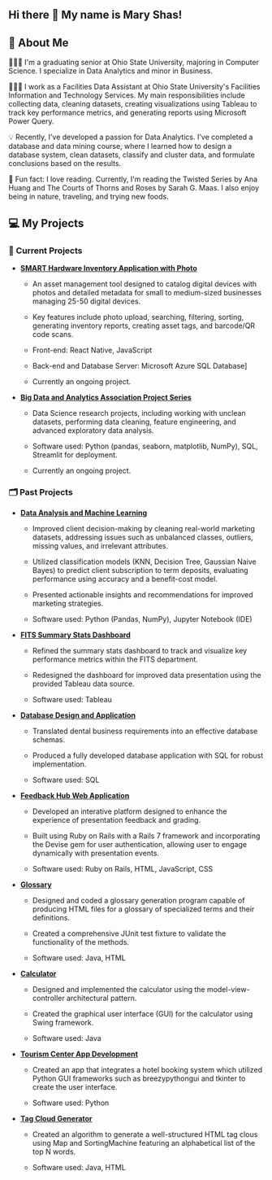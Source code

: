 ## Hi there 👋 My name is Mary Shas!

## 🚀 About Me
👩🏻‍🎓 I'm a graduating senior at Ohio State University, majoring in Computer Science. I specialize in Data Analytics and minor in Business.

👩🏻‍💻 I work as a Facilities Data Assistant at Ohio State University's Facilities Information and Technology Services. My main responsibilities include collecting data, cleaning datasets, creating visualizations using Tableau to track key performance metrics, and generating reports using Microsoft Power Query.

💡 Recently, I've developed a passion for Data Analytics. I've completed a database and data mining course, where I learned how to design a database system, clean datasets, classify and cluster data, and formulate conclusions based on the results.

💌 Fun fact: I love reading. Currently, I'm reading the Twisted Series by Ana Huang and The Courts of Thorns and Roses by Sarah G. Maas. I also enjoy being in nature, traveling, and trying new foods.

## 💻 My Projects

### 🌟 Current Projects

- **[SMART Hardware Inventory Application with Photo](https://github.com/Leslieie/5915-Capstone-Project)**  
  - An asset management tool designed to catalog digital devices with photos and detailed metadata for small to medium-sized businesses managing 25-50 digital devices.
  
  - Key features include photo upload, searching, filtering, sorting, generating inventory reports, creating asset tags, and barcode/QR code scans.
  
  - Front-end: React Native, JavaScript
  
  - Back-end and Database Server: Microsoft Azure SQL Database]
 
  - Currently an ongoing project.
 
- **[Big Data and Analytics Association Project Series](https://github.com/yourusername/project2)**  
  - Data Science research projects, including working with unclean datasets, performing data cleaning, feature engineering, and advanced exploratory data analysis.
 
  - Software used: Python (pandas, seaborn, matplotlib, NumPy), SQL, Streamlit for deployment.
 
  - Currently an ongoing project.
 
### 🗂️ Past Projects

- **[Data Analysis and Machine Learning](https://github.com/yourusername/project2)**
  - Improved client decision-making by cleaning real-world marketing datasets, addressing issues such as unbalanced classes, outliers, missing values, and irrelevant attributes.
 
  - Utilized classification models (KNN, Decision Tree, Gaussian Naive Bayes) to predict client subscription to term deposits, evaluating performance using accuracy and a benefit-cost model.
 
  - Presented actionable insights and recommendations for improved marketing strategies.
 
  - Software used: Python (Pandas, NumPy), Jupyter Notebook (IDE)
 
- **[FITS Summary Stats Dashboard](https://github.com/yourusername/project2)**
  -  Refined the summary stats dashboard to track and visualize key performance metrics within the FITS department.
 
  -  Redesigned the dashboard for improved data presentation using the provided Tableau data source.
 
  -  Software used: Tableau
 
- **[Database Design and Application](https://github.com/yourusername/project2)**
  - Translated dental business requirements into an effective database schemas.
 
  - Produced a fully developed database application with SQL for robust implementation.
 
  - Software used: SQL
 
- **[Feedback Hub Web Application](https://github.com/yourusername/project2)**
  - Developed an interative platform designed to enhance the experience of presentation feedback and grading.
 
  - Built using Ruby on Rails with a Rails 7 framework and incorporating the Devise gem for user authentication, allowing user to engage dynamically with presentation events.
 
  - Software used: Ruby on Rails, HTML, JavaScript, CSS
 
- **[Glossary](https://github.com/yourusername/project2)**
  - Designed and coded a glossary generation program capable of producing HTML files for a glossary of specialized terms and their definitions.
 
  - Created a comprehensive JUnit test fixture to validate the functionality of the methods.
 
  - Software used: Java, HTML
 
- **[Calculator](https://github.com/yourusername/project2)**
  - Designed and implemented the calculator using the model-view-controller architectural pattern.
 
  - Created the graphical user interface (GUI) for the calculator using Swing framework.
 
  - Software used: Java
 
- **[Tourism Center App Development](https://github.com/yourusername/project2)**
  - Created an app that integrates a hotel booking system which utilized Python GUI frameworks such as breezypythongui and tkinter to create the user interface.
 
  - Software used: Python
 
- **[Tag Cloud Generator](https://github.com/yourusername/project2)**
  - Created an algorithm to generate a well-structured HTML tag clous using Map and SortingMachine featuring an alphabetical list of the top N words.
 
  - Software used: Java, HTML
<!--
**maryshas/maryshas** is a ✨ _special_ ✨ repository because its `README.md` (this file) appears on your GitHub profile.

Here are some ideas to get you started:

- 🔭 I’m currently working on ...
- 🌱 I’m currently learning ...
- 👯 I’m looking to collaborate on ...
- 🤔 I’m looking for help with ...
- 💬 Ask me about ...
- 📫 How to reach me: ...
- 😄 Pronouns: ...
- ⚡ Fun fact: ...
-->
